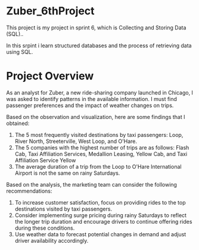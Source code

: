 # Zuber_6thProject
This project is my project in sprint 6, which is Collecting and Storing Data (SQL)..

In this srpint i learn structured databases and the process of retrieving data using SQL.

# Project Overview
As an analyst for Zuber, a new ride-sharing company launched in Chicago, I was asked to identify patterns in the available information. I must find passenger preferences and the impact of weather changes on trips.

Based on the observation and visualization, here are some findings that I obtained:
1.	The 5 most frequently visited destinations by taxi passengers: Loop, River North, Streeterville, West Loop, and O'Hare.
2.	The 5 companies with the highest number of trips are as follows: Flash Cab, Taxi Affiliation Services, Medallion Leasing, Yellow Cab, and Taxi Affiliation Service Yellow
3.	The average duration of a trip from the Loop to O'Hare International Airport is not the same on rainy Saturdays.

Based on the analysis, the marketing team can consider the following recommendations:
1.	To increase customer satisfaction, focus on providing rides to the top destinations visited by taxi passengers.
2.	Consider implementing surge pricing during rainy Saturdays to reflect the longer trip duration and encourage drivers to continue offering rides during these conditions.
3.	Use weather data to forecast potential changes in demand and adjust driver availability accordingly.
